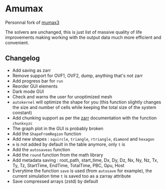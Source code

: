 # Amumax
Personnal fork of [mumax3](https://github.com/mumax/3)

The solvers are unchanged, this is just list of massive quality of life improvements making working with the output data much more efficient and convenient.

## Changelog
- Add saving as zarr
- Remove support for OVF1, OVF2, dump, anything that's not zarr
- Add progress bar for `run`
- Reorder GUI elements
- Dark mode GUI
- Check and warns the user for unoptimized mesh
- `autokernel` will optimize the shape for you (this function slightly changes the size and number of cells while keeping the total size of the system constant)
- Add chunking support as per the [zarr](https://zarr.readthedocs.io/en/stable/) documentation with the function `chunkxyzc`
- The graph plot in the GUI is probably broken
- Add the `ShapeFromRegion` function
- Add new shapes : `squircle`, `triangle`, `rtriangle`, `diamond` and `hexagon`
- `m` is not added by default in the table anymore, only `t` is
- Add the `autosaveas` function
- Add the `round` function from the math library
- Add metadata saving : root_path, start_time, Dx, Dy, Dz, Nx, Ny, Nz, Tx, Ty, Tz, StartTime, EndTime, TotalTime, PBC, Gpu, Host
- Everytime the function `save` is used (from `autosave` for example), the current simulation time `t` is saved too as a zarray attribute
- Save compressed arrays (zstd) by default
